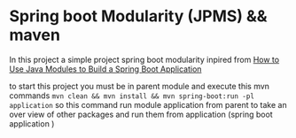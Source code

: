 # Spring boot Modularity (JPMS) && maven
In this project a simple project spring boot modularity inpired from [How to Use Java Modules to Build a Spring Boot Application](https://dzone.com/articles/how-to-use-java-modules-to-build-a-spring-boot-app)



to start this project you must be in parent module and execute this mvn commands 
```` mvn clean && mvn install && mvn spring-boot:run -pl application ````
so this command run module application from parent  to take an over view of other packages and run them from application (spring boot application ) 
